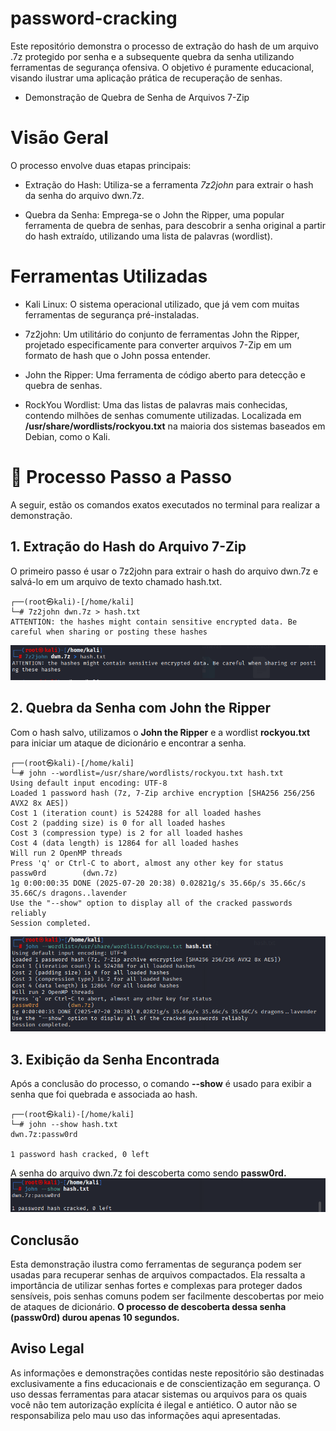 # password-cracking
Este repositório demonstra o processo de extração do hash de um arquivo .7z protegido por senha e a subsequente quebra da senha utilizando ferramentas de segurança ofensiva. O objetivo é puramente educacional, visando ilustrar uma aplicação prática de recuperação de senhas.

* Demonstração de Quebra de Senha de Arquivos 7-Zip

# Visão Geral
O processo envolve duas etapas principais:

* Extração do Hash: Utiliza-se a ferramenta *7z2john* para extrair o hash da senha do arquivo dwn.7z.

* Quebra da Senha: Emprega-se o John the Ripper, uma popular ferramenta de quebra de senhas, para descobrir a senha original a partir do hash extraído, utilizando uma lista de palavras (wordlist).

# Ferramentas Utilizadas
* Kali Linux: O sistema operacional utilizado, que já vem com muitas ferramentas de segurança pré-instaladas.

* 7z2john: Um utilitário do conjunto de ferramentas John the Ripper, projetado especificamente para converter arquivos 7-Zip em um formato de hash que o John possa entender.

* John the Ripper: Uma ferramenta de código aberto para detecção e quebra de senhas.

* RockYou Wordlist: Uma das listas de palavras mais conhecidas, contendo milhões de senhas comumente utilizadas. Localizada em **/usr/share/wordlists/rockyou.txt** na maioria dos sistemas baseados em Debian, como o Kali.

# 📝 Processo Passo a Passo

A seguir, estão os comandos exatos executados no terminal para realizar a demonstração.

## 1. Extração do Hash do Arquivo 7-Zip
O primeiro passo é usar o 7z2john para extrair o hash do arquivo dwn.7z e salvá-lo em um arquivo de texto chamado hash.txt.
```
┌──(root㉿kali)-[/home/kali]
└─# 7z2john dwn.7z > hash.txt
ATTENTION: the hashes might contain sensitive encrypted data. Be careful when sharing or posting these hashes
```
![Imagem Primeiro Comando](1.png)

## 2. Quebra da Senha com John the Ripper
Com o hash salvo, utilizamos o **John the Ripper** e a wordlist **rockyou.txt** para iniciar um ataque de dicionário e encontrar a senha.
```
┌──(root㉿kali)-[/home/kali]
└─# john --wordlist=/usr/share/wordlists/rockyou.txt hash.txt
Using default input encoding: UTF-8
Loaded 1 password hash (7z, 7-Zip archive encryption [SHA256 256/256 AVX2 8x AES])
Cost 1 (iteration count) is 524288 for all loaded hashes
Cost 2 (padding size) is 0 for all loaded hashes
Cost 3 (compression type) is 2 for all loaded hashes
Cost 4 (data length) is 12864 for all loaded hashes
Will run 2 OpenMP threads
Press 'q' or Ctrl-C to abort, almost any other key for status
passw0rd     	(dwn.7z)	   
1g 0:00:00:35 DONE (2025-07-20 20:38) 0.02821g/s 35.66p/s 35.66c/s 35.66C/s dragons..lavender
Use the "--show" option to display all of the cracked passwords reliably
Session completed.
```
![Imagem Segundo Comando](2.png)
## 3. Exibição da Senha Encontrada

Após a conclusão do processo, o comando **--show** é usado para exibir a senha que foi quebrada e associada ao hash.
```
┌──(root㉿kali)-[/home/kali]
└─# john --show hash.txt                                	   
dwn.7z:passw0rd

1 password hash cracked, 0 left
```
A senha do arquivo dwn.7z foi descoberta como sendo **passw0rd.**
![Imagem Terceiro Comando](3.png)
## Conclusão
Esta demonstração ilustra como ferramentas de segurança podem ser usadas para recuperar senhas de arquivos compactados. Ela ressalta a importância de utilizar senhas fortes e complexas para proteger dados sensíveis, pois senhas comuns podem ser facilmente descobertas por meio de ataques de dicionário. **O processo de descoberta dessa senha **(passw0rd)** durou apenas **10 segundos**.**

## Aviso Legal
As informações e demonstrações contidas neste repositório são destinadas exclusivamente a fins educacionais e de conscientização em segurança. O uso dessas ferramentas para atacar sistemas ou arquivos para os quais você não tem autorização explícita é ilegal e antiético. O autor não se responsabiliza pelo mau uso das informações aqui apresentadas.

